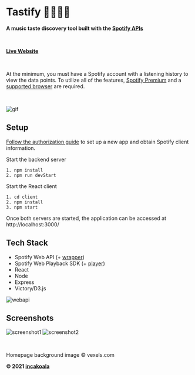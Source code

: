 # Tastify 🎸🤘🎼🎵
**A music taste discovery tool built with the [Spotify APIs](https://developer.spotify.com/discover/)**

<br>

**[Live Website](https://tastify-spotify.herokuapp.com/)**

<br>

At the minimum, you must have a Spotify account with a listening history to view the data points. To utilize all of the features, [Spotify Premium](https://www.spotify.com/us/premium/) and a [supported browser](https://developer.spotify.com/documentation/web-playback-sdk/#supported-browsers) are required.

<br>

![gif](https://res.cloudinary.com/devjzx2qq/image/upload/v1619825992/ezgif.com-gif-maker_ugp68v.gif)

## Setup
[Follow the authorization guide](https://developer.spotify.com/documentation/general/guides/authorization-guide/) to set up a new app and obtain Spotify client information.

Start the backend server
```
1. npm install
2. npm run devStart
```

Start the React client
```
1. cd client
2. npm install
3. npm start
```

Once both servers are started, the application can be accessed at http://localhost:3000/

## Tech Stack
* Spotify Web API (+ [wrapper](https://github.com/thelinmichael/spotify-web-api-node))
* Spotify Web Playback SDK (+ [player](https://github.com/gilbarbara/react-spotify-web-playback))
* React
* Node
* Express
* Victory/D3.js

![webapi](https://res.cloudinary.com/devjzx2qq/image/upload/v1619890447/Web_API_endpoints_o4mcam.png)

## Screenshots
![screenshot1](https://res.cloudinary.com/devjzx2qq/image/upload/v1619825281/Screen_Shot_2021-04-30_at_4.25.05_PM_vhvbva.png)
![screenshot2](https://res.cloudinary.com/devjzx2qq/image/upload/v1619825281/Screen_Shot_2021-04-30_at_4.26.02_PM_gvjpao.png)

<br>

Homepage background image © vexels.com

**© 2021 [incakoala](https://github.com/incakoala)**
